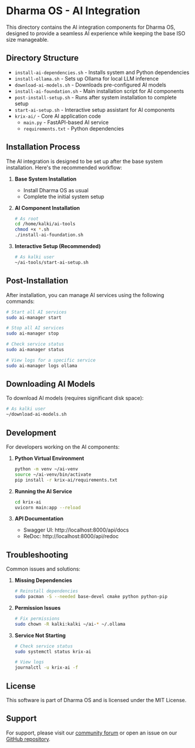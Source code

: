 # Dharma OS - AI Integration

This directory contains the AI integration components for Dharma OS, designed to provide a seamless AI experience while keeping the base ISO size manageable.

## Directory Structure

- `install-ai-dependencies.sh` - Installs system and Python dependencies
- `install-ollama.sh` - Sets up Ollama for local LLM inference
- `download-ai-models.sh` - Downloads pre-configured AI models
- `install-ai-foundation.sh` - Main installation script for AI components
- `post-install-setup.sh` - Runs after system installation to complete setup
- `start-ai-setup.sh` - Interactive setup assistant for AI components
- `krix-ai/` - Core AI application code
  - `main.py` - FastAPI-based AI service
  - `requirements.txt` - Python dependencies

## Installation Process

The AI integration is designed to be set up after the base system installation. Here's the recommended workflow:

1. **Base System Installation**
   - Install Dharma OS as usual
   - Complete the initial system setup

2. **AI Component Installation**
   ```bash
   # As root
   cd /home/kalki/ai-tools
   chmod +x *.sh
   ./install-ai-foundation.sh
   ```

3. **Interactive Setup (Recommended)**
   ```bash
   # As kalki user
   ~/ai-tools/start-ai-setup.sh
   ```

## Post-Installation

After installation, you can manage AI services using the following commands:

```bash
# Start all AI services
sudo ai-manager start

# Stop all AI services
sudo ai-manager stop

# Check service status
sudo ai-manager status

# View logs for a specific service
sudo ai-manager logs ollama
```

## Downloading AI Models

To download AI models (requires significant disk space):

```bash
# As kalki user
~/download-ai-models.sh
```

## Development

For developers working on the AI components:

1. **Python Virtual Environment**
   ```bash
   python -m venv ~/ai-venv
   source ~/ai-venv/bin/activate
   pip install -r krix-ai/requirements.txt
   ```

2. **Running the AI Service**
   ```bash
   cd krix-ai
   uvicorn main:app --reload
   ```

3. **API Documentation**
   - Swagger UI: http://localhost:8000/api/docs
   - ReDoc: http://localhost:8000/api/redoc

## Troubleshooting

Common issues and solutions:

1. **Missing Dependencies**
   ```bash
   # Reinstall dependencies
   sudo pacman -S --needed base-devel cmake python python-pip
   ```

2. **Permission Issues**
   ```bash
   # Fix permissions
   sudo chown -R kalki:kalki ~/ai-* ~/.ollama
   ```

3. **Service Not Starting**
   ```bash
   # Check service status
   sudo systemctl status krix-ai
   
   # View logs
   journalctl -u krix-ai -f
   ```

## License

This software is part of Dharma OS and is licensed under the MIT License.

## Support

For support, please visit our [community forum](https://community.krix-os.org) or open an issue on our [GitHub repository](https://github.com/krix-os/dharma-ai).
